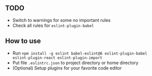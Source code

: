 ## TODO

- Switch to warnings for some no important rules
- Check all rules for `eslint-plugin-babel`

## How to use

- Run `npm install -g eslint babel-eslint@6 eslint-plugin-babel eslint-plugin-react eslint-plugin-import`
- Put file `.eslintrc.json` to project directory or home directory
- (Optional) Setup plugins for your favorite code editor
